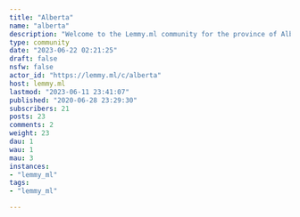 ```yaml
---
title: "Alberta" 
name: "alberta"
description: "Welcome to the Lemmy.ml community for the province of Alberta!##### Community Rules:1. No bigoted comments. Racism, sexism, homophobia, ableism, or other intolerant behaviour is not welcome here and will be met with prompt action.2. Remain civil. Be respectful to one another. Baiting, attacks of a personal nature, witch hunts, and accusatory behaviour is not welcome here.3. Posts must be relevant to the province of Alberta. News relating to more local regions within Alberta should be posted in the region's local Lemmy board. If one doesn't exist yet, create it!4. Duplicate posts will be removed, and will be suggested for posting to similar boards on other instances such as https://lemmy.ca if not yet shared there.5. We are not a classifieds board. Please do not post items for sale, GoFundMe pages, or missing persons posts without a news article attached.6. News articles should be posted with their original headlines, and be accompanied with some text either elaborating personal thoughts on the piece, a summary of what the page is about, or both.7. Have fun! Engage with content you enjoy, and avoid content you don't (unless it goes against the community rules, then report it).##### Other Communities:Here's a list of communities on this instance and others that relate to the province:Higher level communities:- [c/canada](https://lemmy.ml/c/canada)- [Lemmy.ca](https://lemmy.ca/)- [Lemmy.ca/c/canada](https://lemmy.ca/c/canada)Equal level communities:- [Lemmy.ca/c/alberta](https://lemmy.ca/c/alberta)Lower level communities:- [c/calgary](https://lemmy.ml/c/calgary)- [Lemmy.ca/c/calgary](https://lemmy.ca/c/calgary)- [Lemmy.ca/c/edmonton](https://lemmy.ca/c/edmonton)Banner image is [CC 4.0](https://creativecommons.org/licenses/by-sa/4.0/deed.en) by Fardad Mokhtari"
type: community
date: "2023-06-22 02:21:25"
draft: false
nsfw: false
actor_id: "https://lemmy.ml/c/alberta"
host: lemmy.ml
lastmod: "2023-06-11 23:41:07"
published: "2020-06-28 23:29:30"
subscribers: 21
posts: 23
comments: 2
weight: 23
dau: 1
wau: 1
mau: 3
instances:
- "lemmy_ml"
tags: 
- "lemmy_ml"

---
```


